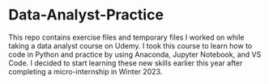 # Data-Analyst-Practice
This repo contains exercise files and temporary files I worked on while taking a data analyst course on Udemy. I took this course to learn how to code in Python and practice by using Anaconda, Jupyter Notebook, and VS Code. I decided to start learning these new skills earlier this year after completing a micro-internship in Winter 2023.
